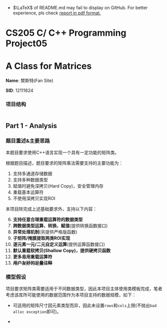 - $\LaTeX$ of README.md may fail to display on GitHub. For better experience, pls check [report in pdf format.](https://github.com/GuTaoZi/CS205_Project05/blob/master/doc/Report.pdf)

# CS205 C/ C++ Programming Project05

# A Class for Matrices

**Name**: 樊斯特(Fan Site)

**SID**: 12111624

### 项目结构

```
```

## Part 1 - Analysis

### 题目重述&主要思路

本题目要求使用C++语言实现一个具有一定功能的矩阵类。

根据题目描述，题目要求的矩阵乘法需要支持的主要功能为：

1. 支持多通道存储数据
2. 支持多种数据类型
3. 赋值时避免深拷贝(Hard Copy)，安全管理内存
4. 重载基本运算符
5. 不使用深拷贝实现ROI

本项目除完成上述基础要求外，支持以下内容：

6. **支持任意合理重载运算符的数据类型**
7. **跨数据类型运算、转换、赋值**(提供转换函数接口)
8. **异常处理机制**(另提供严格版函数)
9. **子矩阵/掩膜提取两类ROI实现**
10. **逐元素一元/二元自定义运算**(提供运算函数接口)
11. **默认重载软拷贝(Shallow Copy)，提供硬拷贝函数**
12. **更多易用重载运算符**
13. **~~用户友好的足量注释~~**

### 模型假设

项目要求矩阵类需要适用于不同数据类型，因此本项目主体使用类模板完成，笔者考虑该库所可能使用的数据范围作为本项目支持的数据规模，如下：

- 可适用的矩阵尺寸因元素类型而异，因此未设置`rows`和`cols`上限(不抛出`bad alloc exception`即可)。

- 